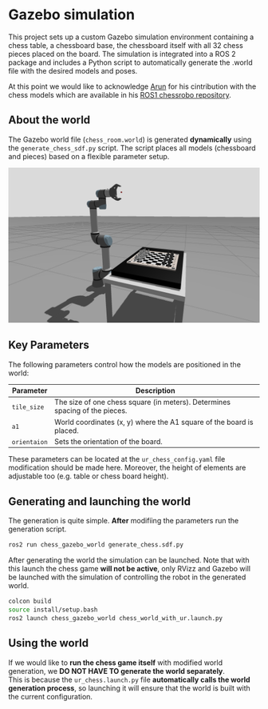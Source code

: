 # Gazebo simulation

This project sets up a custom Gazebo simulation environment containing a chess table, a chessboard base, the chessboard itself with all 32 chess pieces placed on the board. The simulation is integrated into a ROS 2 package and includes a Python script to automatically generate the .world file with the desired models and poses.

At this point we would like to acknowledge [Arun](https://github.com/arunkru1998) for his cintribution with the chess models which are available in his [ROS1 chessrobo repository](https://github.com/arunkru1998/chessrobo#).

## About the world

The Gazebo world file (`chess_room.world`) is generated **dynamically** using the `generate_chess_sdf.py` script. The script places all models (chessboard and pieces) based on a flexible parameter setup.

<p align="center">
  <img src="/images/gazebo_world_chess.png" width="800" />
</p>

## Key Parameters

The following parameters control how the models are positioned in the world:

| **Parameter**         | **Description**                                                                 |
|------------------|-----------------------------------------------------------------------------|
| `tile_size`     | The size of one chess square (in meters). Determines spacing of the pieces. |
| `a1` | World coordinates (x, y) where the A1 square of the board is placed.         |
|`orientaion`| Sets the orientation of the board. 

These parameters can be located at the `ur_chess_config.yaml` file modification should be made here.
Moreover, the height of elements are adjustable too (e.g. table or chess board height).

## Generating and launching the world

The generation is quite simple. **After** modifíing the parameters run the generation script.

```bash
ros2 run chess_gazebo_world generate_chess.sdf.py
```

After generating the world the simulation can be launched. Note that with this launch the chess game **will not be active**, only RVizz and Gazebo will be launched with the simulation of controlling the robot in the generated world.

```bash
colcon build
source install/setup.bash
ros2 launch chess_gazebo_world chess_world_with_ur.launch.py
```

## Using the world

If we would like to **run the chess game itself** with modified world generation, we **DO NOT HAVE TO generate the world separately**.  
This is because the `ur_chess.launch.py` file **automatically calls the world generation process**, so launching it will ensure that the world is built with the current configuration.




